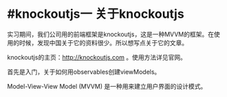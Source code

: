 #knockoutjs一 关于knockoutjs
=============
 实习期间，我们公司用的前端框架是knockoutjs，这是一种MVVM的框架。在使用的时候，发现中国关于它的资料很少。所以想写点关于它的文章。


knockoutjs的主页：http://knockoutjs.com 。使用方法详见官网。
	

首先是入门，关于如何用observables创建viewModels。

Model-View-View Model (MVVM) 是一种用来建立用户界面的设计模式。	